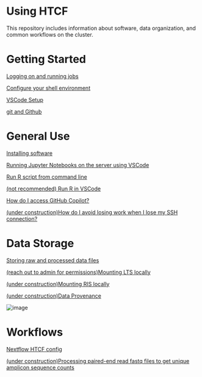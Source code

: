 # Using HTCF
This repository includes information about software, data organization, and common workflows on the cluster.

# <a name="documentslist"></a>Getting Started
[Logging on and running jobs](https://github.com/dbaldridge-lab/htcf/blob/main/htcf_access.md)  

[Configure your shell environment](https://github.com/dbaldridge-lab/htcf/blob/main/bashrc-howto.md)

[VSCode Setup](https://github.com/dbaldridge-lab/htcf/blob/main/vscode.md)  

[git and Github](https://github.com/dbaldridge-lab/htcf/blob/main/version_control.md)

# <a name="documentslist"></a>General Use

[Installing software](https://github.com/dbaldridge-lab/htcf/blob/main/spack.md)

[Running Jupyter Notebooks on the server using VSCode](https://github.com/dbaldridge-lab/htcf/blob/main/jupyter_vscode.md)  

[Run R script from command line](https://github.com/dbaldridge-lab/htcf/blob/main/using_R.md)

[(not recommended) Run R in VSCode](https://github.com/dbaldridge-lab/htcf/blob/main/vscode_R.md) 

[How do I access GitHub Copilot?](https://github.com/dbaldridge-lab/htcf/blob/main/copilot.md)

[(under construction)How do I avoid losing work when I lose my SSH connection?]()


# <a name="documentslist"></a>Data Storage

[Storing raw and processed data files](https://github.com/dbaldridge-lab/htcf/blob/main/data_storage.md)

[(reach out to admin for permissions)Mounting LTS locally](https://github.com/dbaldridge-lab/htcf/blob/main/mount.md)

[(under construction)Mounting RIS locally]()

[(under construction)Data Provenance]()

![image](https://github.com/user-attachments/assets/7c04b94d-6758-473f-99d2-14447511c76a)



# <a name="documentslist"></a>Workflows
[Nextflow HTCF config](https://nf-co.re/configs/wustl_htcf/)

[(under construction)Processing paired-end read fastq files to get unique amplicon sequence counts]()





